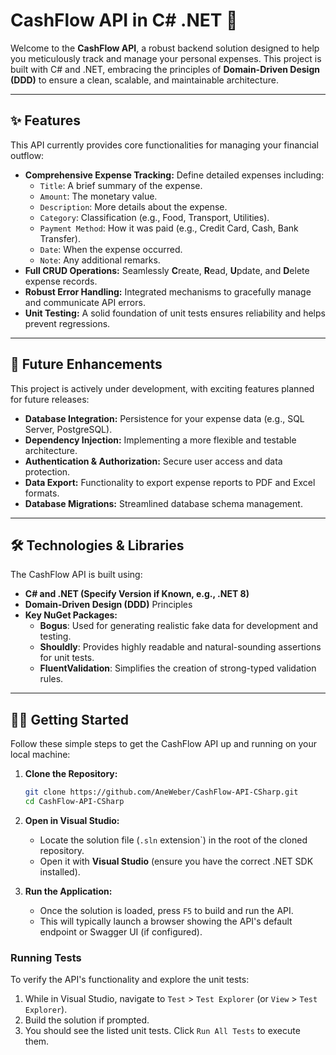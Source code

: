 # CashFlow API in C# .NET 💸

Welcome to the **CashFlow API**, a robust backend solution designed to help you meticulously track and manage your personal expenses. This project is built with C# and .NET, embracing the principles of **Domain-Driven Design (DDD)** to ensure a clean, scalable, and maintainable architecture.

---

## ✨ Features

This API currently provides core functionalities for managing your financial outflow:

* **Comprehensive Expense Tracking:** Define detailed expenses including:
    * `Title`: A brief summary of the expense.
    * `Amount`: The monetary value.
    * `Description`: More details about the expense.
    * `Category`: Classification (e.g., Food, Transport, Utilities).
    * `Payment Method`: How it was paid (e.g., Credit Card, Cash, Bank Transfer).
    * `Date`: When the expense occurred.
    * `Note`: Any additional remarks.
* **Full CRUD Operations:** Seamlessly **C**reate, **R**ead, **U**pdate, and **D**elete expense records.
* **Robust Error Handling:** Integrated mechanisms to gracefully manage and communicate API errors.
* **Unit Testing:** A solid foundation of unit tests ensures reliability and helps prevent regressions.

---

## 🚀 Future Enhancements

This project is actively under development, with exciting features planned for future releases:

* **Database Integration:** Persistence for your expense data (e.g., SQL Server, PostgreSQL).
* **Dependency Injection:** Implementing a more flexible and testable architecture.
* **Authentication & Authorization:** Secure user access and data protection.
* **Data Export:** Functionality to export expense reports to PDF and Excel formats.
* **Database Migrations:** Streamlined database schema management.

---

## 🛠️ Technologies & Libraries

The CashFlow API is built using:

* **C# and .NET (Specify Version if Known, e.g., .NET 8)**
* **Domain-Driven Design (DDD)** Principles
* **Key NuGet Packages:**
    * **Bogus**: Used for generating realistic fake data for development and testing.
    * **Shouldly**: Provides highly readable and natural-sounding assertions for unit tests.
    * **FluentValidation**: Simplifies the creation of strong-typed validation rules.

---

## 🧑‍💻 Getting Started

Follow these simple steps to get the CashFlow API up and running on your local machine:

1.  **Clone the Repository:**
    ```bash
    git clone https://github.com/AneWeber/CashFlow-API-CSharp.git
    cd CashFlow-API-CSharp
    ```

2.  **Open in Visual Studio:**
    * Locate the solution file (`.sln` extension`) in the root of the cloned repository.
    * Open it with **Visual Studio** (ensure you have the correct .NET SDK installed).

3.  **Run the Application:**
    * Once the solution is loaded, press `F5` to build and run the API.
    * This will typically launch a browser showing the API's default endpoint or Swagger UI (if configured).

### Running Tests

To verify the API's functionality and explore the unit tests:

1.  While in Visual Studio, navigate to `Test` > `Test Explorer` (or `View` > `Test Explorer`).
2.  Build the solution if prompted.
3.  You should see the listed unit tests. Click `Run All Tests` to execute them.

